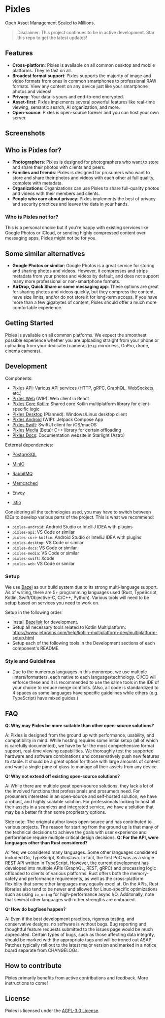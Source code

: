 # Pixles

Open Asset Management Scaled to Millions.

> Disclaimer: This project continues to be in active development. Star this repo to get the latest updates!

## Features

- **Cross-platform**: Pixles is available on all common desktop and mobile platforms. They're fast on all.
- **Broadest format support**: Pixles supports the majority of image and video formats from ones in common smartphones to professional RAW formats. View any content on any device just like your smartphone photos and videos!
- **Privacy**: Your data is yours and end-to-end encrypted.
- **Asset-first**: Pixles implements several powerful features like real-time viewing, semantic search, AI organization, and more.
- **Open-source**: Pixles is open-source forever and you can host your own server.

<!-- TODO: Update this -->

## Screenshots

<!-- TODO: Add screenshots -->

## Who is Pixles for?

- **Photographers**: Pixles is designed for photographers who want to store and share their photos with clients and peers.
- **Families and friends**: Pixles is designed for prosumers who want to store and share their photos and videos with each other at full quality, complete with metadata.
- **Organizations**: Organizations can use Pixles to share full-quality photos and videos with their members and clients.
- **People who care about privacy**: Pixles implements the best of privacy and security practices and leaves the data in your hands.

### Who is Pixles not for?

This is a personal choice but if you're happy with existing services like Google Photos or iCloud, or sending highly compressed content over messaging apps, Pixles might not be for you.

## Some similar alternatives

- **Google Photos or similar**: Google Photos is a great service for storing and sharing photos and videos. However, it compresses and strips metadata from your photos and videos by default, and does not support many more professional or non-smartphone formats.
- **AirDrop, Quick Share or some messaging app**: These options are great for sharing photos and videos quickly, but they compress the content, have size limits, and/or do not store it for long-term access. If you have more than a few gigabytes of content, Pixles should offer a much more comfortable experience.

## Getting Started

Pixles is available on all common platforms. We expect the smoothest possible experience whether you are uploading straight from your phone or uploading from your dedicated cameras (e.g. mirrorless, GoPro, drone, cinema cameras).

<!-- Install any of the following clients for your use case:

- **Desktop**: [Download for Windows](#) | [Download for macOS](#) | [Download for Linux](#)
- **Mobile**: [Download for Android](#) | [Download for iOS](#)
- **Web**: [Open in browser](#)

### Self-hosting

Pixles is open-source and designed to be friendly to self-host. See this [guide](#) for more information. -->

<!-- TODO -->

## Development

<!-- TODO: Add complete architecture diagram -->

Components:

- [Pixles API](pixles-api/README.md): Various API services (HTTP, gRPC, GraphQL, WebSockets, etc.)
- [Pixles Web](pixles-web/README.md) (WIP): Web client in React
- [Pixles Core Kotlin](pixles-core-kotlin/README.md): Shared core Kotlin multiplatform library for client-specific logic
- [Pixles Desktop](pixles-desktop/README.md) (Planned): Windows/Linux desktop client
- [Pixles Android](pixles-android/README.md) (WIP): Jetpack Compose App
- [Pixles Swift](pixles-swift/README.md): SwiftUI client for iOS/macOS
- [Pixles Media](pixles-media/README.md) (Beta): C++ library for certain offloading
- [Pixles Docs](pixles-docs/README.md): Documentation website in Starlight (Astro)

<!-- TODO: ensure readme links work ^^ -->
<!-- TODO: TO be updated ^^ -->

External dependencies:

- [PostgreSQL](https://www.postgresql.org/)
- [MinIO](https://min.io/)
- [RabbitMQ](https://www.rabbitmq.com/)
- [Memcached](https://memcached.org/)

- [Envoy](https://github.com/envoyproxy/envoy)
- [Istio](https://github.com/istio/istio)

<!-- TODO: To be updated ^^ -->

Considering all the technologies used, you may have to switch between IDEs to develop various parts of the project. This is what we recommend:

- `pixles-android`: Android Studio or IntelliJ IDEA with plugins
- `pixles-api`: VS Code or similar
- `pixles-core-kotlin`: Android Studio or IntelliJ IDEA with plugins
- `pixles-desktop`: VS Code or similar
- `pixles-docs`: VS Code or similar
- `pixles-media`: VS Code or similar
- `pixles-swift`: Xcode
- `pixles-web`: VS Code or similar

<!-- TODO: Update list of components ^^ -->

### Setup

We use [Bazel](https://bazel.build) as our build system due to its strong multi-language support. As of writing, there are 5+ programming languages used (Rust, TypeScript, Kotlin, Swift/Objective-C, C/C++, Python). Various tools will need to be setup based on services you need to work on.

Setup in the following order:

- Install [Bazelisk](https://bazel.build/install/bazelisk) for development.
- Setup all necessary tools related to Kotlin Multiplatform: <https://www.jetbrains.com/help/kotlin-multiplatform-dev/multiplatform-setup.html>
- Setup each of the following tools in the Development sections of each component's README.

### Style and Guidelines

- Due to the numerous languages in this monorepo, we use multiple linters/formatters, each native to each language/technology. CI/CD will enforce these and it is recommended to use the same tools in the IDE of your choice to reduce merge conflicts. (Also, all code is standardized to 4 spaces as some languages have specific guidelines while others (e.g. TypeScript) have mixed guides.)

<!-- TODO: Add internationalization note -->

## FAQ

**Q: Why may Pixles be more suitable than other open-source solutions?**

A: Pixles is designed from the ground up with performance, usability, and compatibility in mind. While hosting requires some initial setup (all of which is carefully documented), we have by far the most comprehensive format support, real-time viewing capabilities. We thoroughly test the supported hardware and software combinations and conservatively push new features to stable. It should be a great option for those with large amounts of content and want a single pane of glass to manage all their assets from any device.

**Q: Why not extend off existing open-source solutions?**

A: While there are multiple great open-source solutions, they lack a lot of the involved functions that professionals and prosumers need. For prosumers interested in an open-source and self-hosted solution, we have a robust, and highly scalable solution. For professionals looking to host all their assets in a seamless and integrated service, we have a solution that may be a better fit than some proprietary options.

Side note: The original author loves open-source and has contributed to various projects. The reason for starting from the ground up is that many of the technical decisions to achieve the goals with user experience and performance require multiple critical design decisions.
**Q: For the API, were languages other than Rust considered?**

A: Yes, we considered many languages. Some other languages considered included Go, TypeScript, Kotlin/Java. In fact, the first PoC was as a single REST API written in TypeScript. However, the current development has developed into multiple APIs (GraphQL, REST, gRPC) and processing logic offloaded to clients of various platforms. Rust offers both the memory-safety and performance requirements, as well as the cross-platform flexiblity that some other languages may equally excel at. On the APIs, Rust libraries also tend to be newer and allowed for Linux-specific optimizations such as using `io_uring` for high-performance async I/O. Additonally, note that several other languages with other strengths are embraced.

**Q: How do bugfixes happen?**

A: Even if the best development practices, rigorous testing, and conservative designs, no software is without bugs. Bug reporting and thoughtful feature requests submitted to the issues page would be much appreciated. Certain types of bugs, such as those affecting data integrity, should be marked with the appropriate tags and will be ironed out ASAP. Patches typically roll out to the latest major version and marked in a notice board separate from CHANGELOGs.

## How to contribute

Pixles primarily benefits from active contributions and feedback. More instructions to come!

<!-- TODO -->

## License

Pixles is licensed under the [AGPL-3.0 License](LICENSE).
